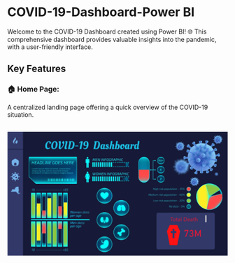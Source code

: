 # COVID-19-Dashboard-Power BI
Welcome to the COVID-19 Dashboard created using Power BI! 
🌐 This comprehensive dashboard provides valuable insights into the pandemic, with a user-friendly interface.

## Key Features
 ### 🏠 Home Page:
 A centralized landing page offering a quick overview of the COVID-19 situation.
 <br>
 <br>
 <p align="center">
  <img src="img/Home Page pic.PNG" alt="Home Page pic">
</p>

